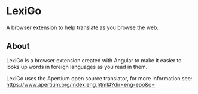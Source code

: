 # LexiGo

A browser extension to help translate as you browse the web.

## About

LexiGo is a browser extension created with Angular to make it easier to looks up words in foreign languages as you read in them.

LexiGo uses the Apertium open source translator, for more information see: https://www.apertium.org/index.eng.html#?dir=eng-epo&q=
